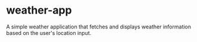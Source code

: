 # weather-app
A simple weather application that fetches and displays weather information based on the user's location input.
